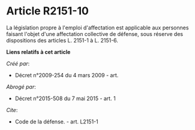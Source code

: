 # Article R2151-10

La législation propre à l'emploi d'affectation est applicable aux personnes faisant l'objet d'une affectation collective de
défense, sous réserve des dispositions des articles L. 2151-1 à L. 2151-6.

**Liens relatifs à cet article**

_Créé par_:

  - Décret n°2009-254 du 4 mars 2009 - art.

_Abrogé par_:

  - Décret n°2015-508 du 7 mai 2015 - art. 1

_Cite_:

  - Code de la défense. - art. L2151-1
